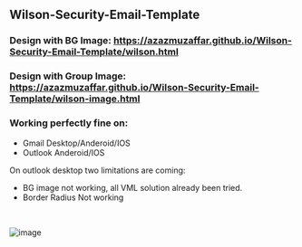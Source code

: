 ## Wilson-Security-Email-Template

### Design with BG Image: https://azazmuzaffar.github.io/Wilson-Security-Email-Template/wilson.html
### Design with Group Image: https://azazmuzaffar.github.io/Wilson-Security-Email-Template/wilson-image.html

### Working perfectly fine on:

+ Gmail Desktop/Anderoid/IOS
+ Outlook Anderoid/IOS

On outlook desktop two limitations are coming:

+ BG image not working, all VML solution already been tried.
+ Border Radius Not working


<br/>

![image](https://user-images.githubusercontent.com/64412852/164976698-9f8fe371-f660-4398-ad01-236132fe3fa3.png)

